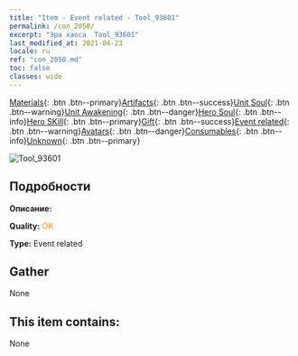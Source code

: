 ```yaml
---
title: "Item - Event related - Tool_93601"
permalink: /con_2050/
excerpt: "Эра хаоса  Tool_93601"
last_modified_at: 2021-04-23
locale: ru
ref: "con_2050.md"
toc: false
classes: wide
---
```

 [Materials](/ItemsRU/){: .btn .btn--primary}[Artifacts](/ItemsRU/Artifacts/){: .btn .btn--success}[Unit Soul](/ItemsRU/UnitSoul/){: .btn .btn--warning}[Unit Awakening](/ItemsRU/UnitAwakening/){: .btn .btn--danger}[Hero Soul](/ItemsRU/HeroSoul/){: .btn .btn--info}[Hero SKill](/ItemsRU/HeroSkill/){: .btn .btn--primary}[Gift](/ItemsRU/Gift/){: .btn .btn--success}[Event related](/ItemsRU/Events/){: .btn .btn--warning}[Avatars](/ItemsRU/Avatars/){: .btn .btn--danger}[Consumables](/ItemsRU/Consumables/){: .btn .btn--info}[Unknown](/ItemsRU/Unknown/){: .btn .btn--primary}

 ![Tool_93601](/images/t/juexing_601.jpg)

## Подробности
 **Описание:** 

 **Quality:** <span style="color: #FF8C00">OK</span>

 **Type:** Event related

## Gather

  None

## This item contains:

  None

